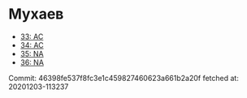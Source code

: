 # Мухаев
- [33: AC](33.md)
- [34: AC](34.md)
- [35: NA](35.md)
- [36: NA](36.md)

Commit: 46398fe537f8fc3e1c459827460623a661b2a20f
 fetched at: 20201203-113237
